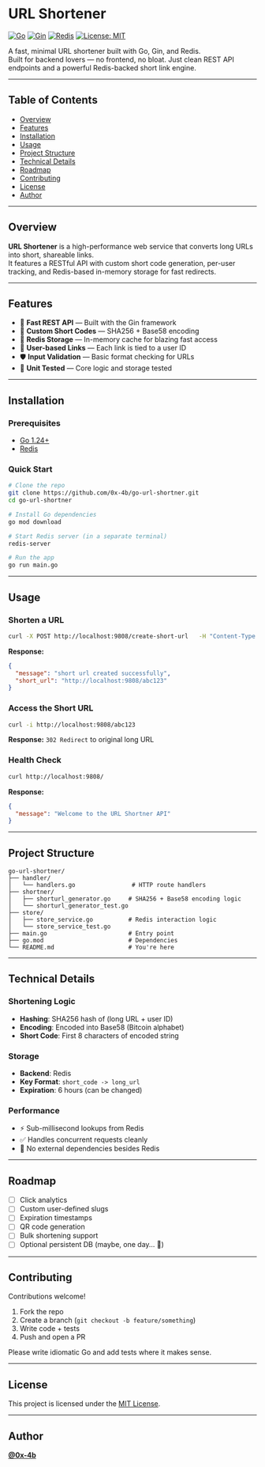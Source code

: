 # URL Shortener

[![Go](https://img.shields.io/badge/Go-1.24%2B-blue.svg)](https://golang.org/)
[![Gin](https://img.shields.io/badge/Gin-1.10-green.svg)](https://gin-gonic.com/)
[![Redis](https://img.shields.io/badge/Redis-6.0%2B-red.svg)](https://redis.io/)
[![License: MIT](https://img.shields.io/badge/License-MIT-yellow.svg)](LICENSE)

A fast, minimal URL shortener built with Go, Gin, and Redis.  
Built for backend lovers — no frontend, no bloat. Just clean REST API endpoints and a powerful Redis-backed short link engine.

---

## Table of Contents

- [Overview](#overview)
- [Features](#features)
- [Installation](#installation)
- [Usage](#usage)
- [Project Structure](#project-structure)
- [Technical Details](#technical-details)
- [Roadmap](#roadmap)
- [Contributing](#contributing)
- [License](#license)
- [Author](#author)

---

## Overview

**URL Shortener** is a high-performance web service that converts long URLs into short, shareable links.  
It features a RESTful API with custom short code generation, per-user tracking, and Redis-based in-memory storage for fast redirects.

---

## Features

- 🚀 **Fast REST API** — Built with the Gin framework
- 🔗 **Custom Short Codes** — SHA256 + Base58 encoding
- 💾 **Redis Storage** — In-memory cache for blazing fast access
- 👤 **User-based Links** — Each link is tied to a user ID
- 🛡️ **Input Validation** — Basic format checking for URLs
- 🧪 **Unit Tested** — Core logic and storage tested

---

## Installation

### Prerequisites

- [Go 1.24+](https://golang.org/dl/)
- [Redis](https://redis.io/download)

### Quick Start

```bash
# Clone the repo
git clone https://github.com/0x-4b/go-url-shortner.git
cd go-url-shortner

# Install Go dependencies
go mod download

# Start Redis server (in a separate terminal)
redis-server

# Run the app
go run main.go
```

---

## Usage

### Shorten a URL

```bash
curl -X POST http://localhost:9808/create-short-url   -H "Content-Type: application/json"   -d '{"long_url":"https://example.com/very/long/url", "user_id":"user123"}'
```

**Response:**
```json
{
  "message": "short url created successfully",
  "short_url": "http://localhost:9808/abc123"
}
```

### Access the Short URL

```bash
curl -i http://localhost:9808/abc123
```

**Response:** `302 Redirect` to original long URL

### Health Check

```bash
curl http://localhost:9808/
```

**Response:**
```json
{
  "message": "Welcome to the URL Shortner API"
}
```

---

## Project Structure

```
go-url-shortner/
├── handler/
│   └── handlers.go                # HTTP route handlers
├── shortner/
│   ├── shorturl_generator.go     # SHA256 + Base58 encoding logic
│   └── shorturl_generator_test.go
├── store/
│   ├── store_service.go          # Redis interaction logic
│   └── store_service_test.go
├── main.go                       # Entry point
├── go.mod                        # Dependencies
└── README.md                     # You're here
```

---

## Technical Details

### Shortening Logic

- **Hashing**: SHA256 hash of (long URL + user ID)
- **Encoding**: Encoded into Base58 (Bitcoin alphabet)
- **Short Code**: First 8 characters of encoded string

### Storage

- **Backend**: Redis
- **Key Format**: `short_code -> long_url`
- **Expiration**: 6 hours (can be changed)

### Performance

- ⚡ Sub-millisecond lookups from Redis
- ✅ Handles concurrent requests cleanly
- 🧱 No external dependencies besides Redis

---

## Roadmap

- [ ] Click analytics
- [ ] Custom user-defined slugs
- [ ] Expiration timestamps
- [ ] QR code generation
- [ ] Bulk shortening support
- [ ] Optional persistent DB (maybe, one day… 🫠)

---

## Contributing

Contributions welcome!

1. Fork the repo
2. Create a branch (`git checkout -b feature/something`)
3. Write code + tests
4. Push and open a PR

Please write idiomatic Go and add tests where it makes sense.

---

## License

This project is licensed under the [MIT License](LICENSE).

---

## Author

**[@0x-4b](https://github.com/0x-4b)**
